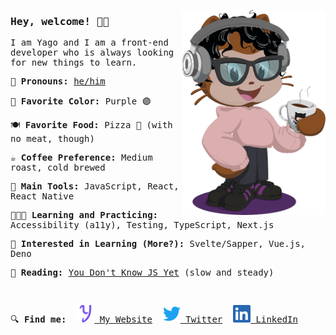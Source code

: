 <p>
  <img align="right" src="https://raw.githubusercontent.com/yagoag/yagoag/main/octocat-small.png" margin-left="24" width="230" alt="my styled octocat, with curly hair, headphones, a light pink hoodie, black pants and skeakers, holding a cup of coffee" />
</p>

<samp>
  
### Hey, welcome! 👋🏽

I am Yago and I am a front-end developer who is always looking for new things to learn.

🎫 **Pronouns:** [he/him](https://pronoun.is/he/him)

🎨 **Favorite Color:** Purple 🟣

🍽 **Favorite Food:** Pizza 🍕 (with no meat, though)

☕️ **Coffee Preference:** Medium roast, cold brewed

🔧 **Main Tools:** JavaScript, React, React Native

👨🏽‍💻 **Learning and Practicing:** Accessibility (a11y), Testing, TypeScript, Next.js

🤔 **Interested in Learning (More?):** Svelte/Sapper, Vue.js, Deno

📕 **Reading:** [You Don't Know JS Yet](https://github.com/getify/You-Dont-Know-JS) (slow and steady)

&nbsp;

🔍 **Find me:**&nbsp;&nbsp;[![Purple Y](https://raw.githubusercontent.com/yagoag/yagoag/main/y.svg) My Website](https://yagoag.com/)&nbsp;&nbsp;[![LinkedIn Logo](https://raw.githubusercontent.com/yagoag/yagoag/main/twitter.svg) Twitter](https://twitter.com/yagoag)&nbsp;&nbsp;[![LinkedIn Logo](https://raw.githubusercontent.com/yagoag/yagoag/main/linkedin.svg) LinkedIn](https://linkedin.com/in/yagoag/)

</samp>

